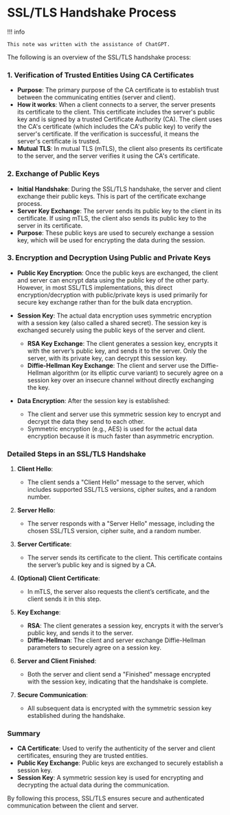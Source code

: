 # SSL/TLS Handshake Process

!!! info 

    This note was written with the assistance of ChatGPT.

The following is an overview of the SSL/TLS handshake process:

### 1. Verification of Trusted Entities Using CA Certificates

- **Purpose**: The primary purpose of the CA certificate is to establish trust between the communicating entities (server and client).
- **How it works**: When a client connects to a server, the server presents its certificate to the client. This certificate includes the server's public key and is signed by a trusted Certificate Authority (CA). The client uses the CA's certificate (which includes the CA's public key) to verify the server's certificate. If the verification is successful, it means the server's certificate is trusted.
- **Mutual TLS**: In mutual TLS (mTLS), the client also presents its certificate to the server, and the server verifies it using the CA's certificate.

### 2. Exchange of Public Keys

- **Initial Handshake**: During the SSL/TLS handshake, the server and client exchange their public keys. This is part of the certificate exchange process.
- **Server Key Exchange**: The server sends its public key to the client in its certificate. If using mTLS, the client also sends its public key to the server in its certificate.
- **Purpose**: These public keys are used to securely exchange a session key, which will be used for encrypting the data during the session.

### 3. Encryption and Decryption Using Public and Private Keys

- **Public Key Encryption**: Once the public keys are exchanged, the client and server can encrypt data using the public key of the other party. However, in most SSL/TLS implementations, this direct encryption/decryption with public/private keys is used primarily for secure key exchange rather than for the bulk data encryption.
- **Session Key**: The actual data encryption uses symmetric encryption with a session key (also called a shared secret). The session key is exchanged securely using the public keys of the server and client.
  - **RSA Key Exchange**: The client generates a session key, encrypts it with the server’s public key, and sends it to the server. Only the server, with its private key, can decrypt this session key.
  - **Diffie-Hellman Key Exchange**: The client and server use the Diffie-Hellman algorithm (or its elliptic curve variant) to securely agree on a session key over an insecure channel without directly exchanging the key.

- **Data Encryption**: After the session key is established:
  - The client and server use this symmetric session key to encrypt and decrypt the data they send to each other.
  - Symmetric encryption (e.g., AES) is used for the actual data encryption because it is much faster than asymmetric encryption.

### Detailed Steps in an SSL/TLS Handshake

1. **Client Hello**:
   - The client sends a "Client Hello" message to the server, which includes supported SSL/TLS versions, cipher suites, and a random number.

2. **Server Hello**:
   - The server responds with a "Server Hello" message, including the chosen SSL/TLS version, cipher suite, and a random number.

3. **Server Certificate**:
   - The server sends its certificate to the client. This certificate contains the server’s public key and is signed by a CA.

4. **(Optional) Client Certificate**:
   - In mTLS, the server also requests the client’s certificate, and the client sends it in this step.

5. **Key Exchange**:
   - **RSA**: The client generates a session key, encrypts it with the server’s public key, and sends it to the server.
   - **Diffie-Hellman**: The client and server exchange Diffie-Hellman parameters to securely agree on a session key.

6. **Server and Client Finished**:
   - Both the server and client send a "Finished" message encrypted with the session key, indicating that the handshake is complete.

7. **Secure Communication**:
   - All subsequent data is encrypted with the symmetric session key established during the handshake.

### Summary

- **CA Certificate**: Used to verify the authenticity of the server and client certificates, ensuring they are trusted entities.
- **Public Key Exchange**: Public keys are exchanged to securely establish a session key.
- **Session Key**: A symmetric session key is used for encrypting and decrypting the actual data during the communication.

By following this process, SSL/TLS ensures secure and authenticated communication between the client and server.